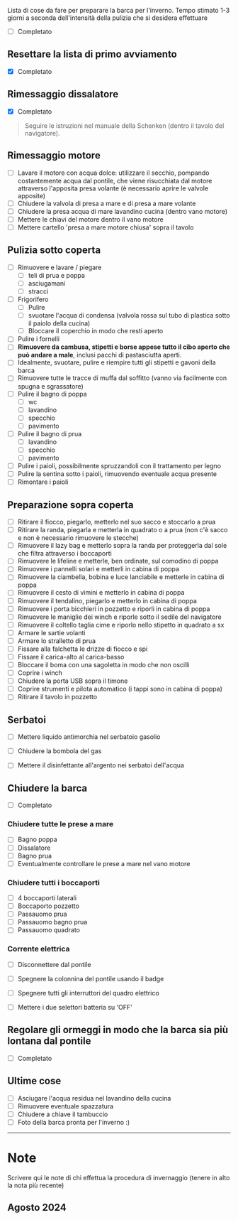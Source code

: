 Lista di cose da fare per preparare la barca per l'inverno. Tempo stimato 1-3 giorni a seconda dell'intensità della pulizia che si desidera effettuare

- [ ] Completato

## Resettare la lista di primo avviamento

- [x] Completato

## Rimessaggio dissalatore

- [x] Completato

> Seguire le istruzioni nel manuale della Schenken (dentro il tavolo del navigatore). 
 
## Rimessaggio motore

- [ ] Lavare il motore con acqua dolce: utilizzare il secchio, pompando costantemente acqua dal pontile, che viene risucchiata dal motore attraverso l'apposita presa volante (è necessario aprire le valvole apposite)
- [ ] Chiudere la valvola di presa a mare e di presa a mare volante
- [ ] Chiudere la presa acqua di mare lavandino cucina (dentro vano motore)
- [ ] Mettere le chiavi del motore dentro il vano motore
- [ ] Mettere cartello 'presa a mare motore chiusa' sopra il tavolo

## Pulizia sotto coperta

- [ ] Rimuovere e lavare / piegare
	- [ ] teli di prua e poppa
	- [ ] asciugamani
	- [ ] stracci
- [ ] Frigorifero
	- [ ] Pulire
	- [ ] svuotare l'acqua di condensa (valvola rossa sul tubo di plastica sotto il paiolo della cucina)
	- [ ] Bloccare il coperchio in modo che resti aperto
- [ ] Pulire i fornelli
- [ ] **Rimuovere da cambusa, stipetti e borse appese tutto il cibo aperto che può andare a male**, inclusi pacchi di pastasciutta aperti.
- [ ] Idealmente, svuotare, pulire e riempire tutti gli stipetti e gavoni della barca
- [ ] Rimuovere tutte le tracce di muffa dal soffitto (vanno via facilmente con spugna e sgrassatore)
- [ ] Pulire il bagno di poppa
	- [ ] wc
	- [ ] lavandino
	- [ ] specchio
	- [ ] pavimento
- [ ] Pulire il bagno di prua
	- [ ] lavandino
	- [ ] specchio
	- [ ] pavimento
- [ ] Pulire i paioli, possibilmente spruzzandoli con il trattamento per legno
- [ ] Pulire la sentina sotto i paioli, rimuovendo eventuale acqua presente
- [ ] Rimontare i paioli

## Preparazione sopra coperta

- [ ] Ritirare il fiocco, piegarlo, metterlo nel suo sacco e stoccarlo a prua
- [ ] Ritirare la randa, piegarla e metterla in quadrato o a prua (non c'è sacco e non è necessario rimuovere le stecche)
- [ ] Rimuovere il lazy bag e metterlo sopra la randa per proteggerla dal sole che filtra attraverso i boccaporti
- [ ] Rimuovere le lifeline e metterle, ben ordinate, sul comodino di poppa
- [ ] Rimuovere i pannelli solari e metterli in cabina di poppa
- [ ] Rimuovere la ciambella, bobina e luce lanciabile e metterle in cabina di poppa
- [ ] Rimuovere il cesto di vimini e metterlo in cabina di poppa
- [ ] Rimuovere il tendalino, piegarlo e metterlo in cabina di poppa
- [ ] Rimuovere i porta bicchieri in pozzetto e riporli in cabina di poppa
- [ ] Rimuovere le maniglie dei winch e riporle sotto il sedile del navigatore
- [ ] Rimuovere il coltello taglia cime e riporlo nello stipetto in quadrato a sx
- [ ] Armare le sartie volanti
- [ ] Armare lo stralletto di prua
- [ ] Fissare alla falchetta le drizze di fiocco e spi
- [ ] Fissare il carica-alto al carica-basso
- [ ] Bloccare il boma con una sagoletta in modo che non oscilli
- [ ] Coprire i winch
- [ ] Chiudere la porta USB sopra il timone
- [ ] Coprire strumenti e pilota automatico (i tappi sono in cabina di poppa)
- [ ] Ritirare il tavolo in pozzetto

## Serbatoi

- [ ] Mettere liquido antimorchia nel serbatoio gasolio
- [ ] Chiudere la bombola del gas
- [ ] Mettere il disinfettante all'argento nei serbatoi dell'acqua


## Chiudere la barca

- [ ] Completato

### Chiudere tutte le prese a mare

- [ ] Bagno poppa
- [ ] Dissalatore
- [ ] Bagno prua
- [ ] Eventualmente controllare le prese a mare nel vano motore

### Chiudere tutti i boccaporti

- [ ] 4 boccaporti laterali
- [ ] Boccaporto pozzetto
- [ ] Passauomo prua
- [ ] Passauomo bagno prua
- [ ] Passauomo quadrato

### Corrente elettrica

- [ ] Disconnettere dal pontile
- [ ] Spegnere la colonnina del pontile usando il badge
- [ ] Spegnere tutti gli interruttori del quadro elettrico
- [ ] Mettere i due selettori batteria su 'OFF'


## Regolare gli ormeggi in modo che la barca sia più lontana dal pontile

- [ ] Completato

## Ultime cose

- [ ] Asciugare l'acqua residua nel lavandino della cucina
- [ ] Rimuovere eventuale spazzatura
- [ ] Chiudere a chiave il tambuccio
- [ ] Foto della barca pronta per l'inverno :)

---

# Note

Scrivere qui le note di chi effettua la procedura di invernaggio (tenere in alto la nota più recente)

## Agosto 2024
